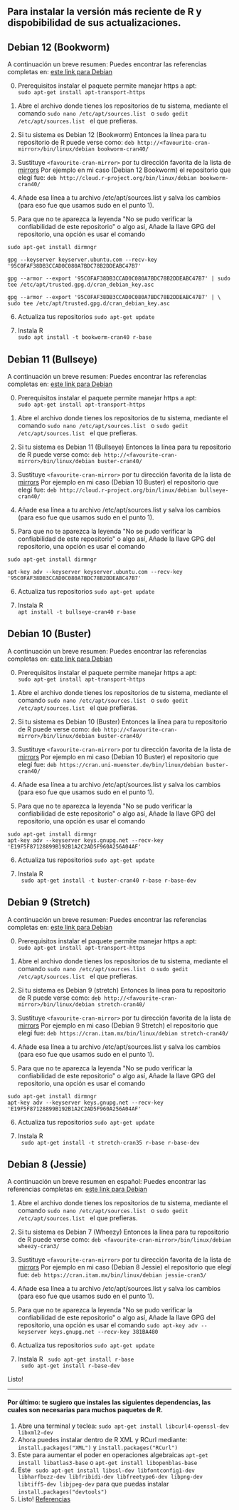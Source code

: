 ## Para instalar la versión más reciente de R y dispobibilidad de sus actualizaciones.


## Debian 12 (Bookworm)

A continuación un breve resumen:
Puedes encontrar las referencias completas en:  [este link para Debian](https://cran.r-project.org/bin/linux/debian/)  

0. Prerequisitos instalar el paquete permite manejar https a apt:   
```sudo apt-get install apt-transport-https```

1. Abre el archivo donde tienes los repositorios de tu sistema, mediante el comando ``` sudo nano /etc/apt/sources.list  ``` o ``` sudo gedit /etc/apt/sources.list  ``` el que prefieras.

2. Si tu sistema es Debian 12 (Bookworm) Entonces la línea para tu repositorio de R puede verse como:  ```deb http://<favourite-cran-mirror>/bin/linux/debian bookworm-cran40/```
 
3. Sustituye ```<favourite-cran-mirror>```  por tu dirección favorita de la lista de [mirrors](https://cran.r-project.org/mirrors.html)
Por ejemplo en mi caso (Debian 12 Bookworm) el repositorio que elegí fue: 
```deb http://cloud.r-project.org/bin/linux/debian bookworm-cran40/```

4. Añade esa línea a tu archivo /etc/apt/sources.list y salva los cambios (para eso fue que usamos sudo en el punto 1).

5. Para que no te aparezca la leyenda "No se pudo verificar la confiabilidad de este repositorio" o algo así,  Añade la llave GPG del repositorio, una opción es usar el comando 

```sudo apt-get install dirmngr```   

```gpg --keyserver keyserver.ubuntu.com --recv-key '95C0FAF38DB3CCAD0C080A7BDC78B2DDEABC47B7'```   

```gpg --armor --export '95C0FAF38DB3CCAD0C080A7BDC78B2DDEABC47B7' | sudo tee /etc/apt/trusted.gpg.d/cran_debian_key.asc```    

```gpg --armor --export '95C0FAF38DB3CCAD0C080A7BDC78B2DDEABC47B7' | \```
    ```sudo tee /etc/apt/trusted.gpg.d/cran_debian_key.asc```

6. Actualiza tus repositorios ```sudo apt-get update```  

7. Instala R  
```sudo apt install -t bookworm-cran40 r-base```   






## Debian 11 (Bullseye)

A continuación un breve resumen:
Puedes encontrar las referencias completas en:  [este link para Debian](https://cran.r-project.org/bin/linux/debian/)  

0. Prerequisitos instalar el paquete permite manejar https a apt:   
```sudo apt-get install apt-transport-https```

1. Abre el archivo donde tienes los repositorios de tu sistema, mediante el comando ``` sudo nano /etc/apt/sources.list  ``` o ``` sudo gedit /etc/apt/sources.list  ``` el que prefieras.

2. Si tu sistema es Debian 11 (Bullseye) Entonces la línea para tu repositorio de R puede verse como:  ```deb http://<favourite-cran-mirror>/bin/linux/debian buster-cran40/```
 
3. Sustituye ```<favourite-cran-mirror>```  por tu dirección favorita de la lista de [mirrors](https://cran.r-project.org/mirrors.html)
Por ejemplo en mi caso (Debian 10 Buster) el repositorio que elegí fue: 
```deb http://cloud.r-project.org/bin/linux/debian bullseye-cran40/```

4. Añade esa línea a tu archivo /etc/apt/sources.list y salva los cambios (para eso fue que usamos sudo en el punto 1).

5. Para que no te aparezca la leyenda "No se pudo verificar la confiabilidad de este repositorio" o algo así,  Añade la llave GPG del repositorio, una opción es usar el comando 

```sudo apt-get install dirmngr```   

```apt-key adv --keyserver keyserver.ubuntu.com --recv-key '95C0FAF38DB3CCAD0C080A7BDC78B2DDEABC47B7'```  

6. Actualiza tus repositorios ```sudo apt-get update```  

7. Instala R  
```apt install -t bullseye-cran40 r-base```   



## Debian 10 (Buster)

A continuación un breve resumen:
Puedes encontrar las referencias completas en:  [este link para Debian](https://cran.r-project.org/bin/linux/debian/)  

0. Prerequisitos instalar el paquete permite manejar https a apt:   
```sudo apt-get install apt-transport-https```

1. Abre el archivo donde tienes los repositorios de tu sistema, mediante el comando ``` sudo nano /etc/apt/sources.list  ``` o ``` sudo gedit /etc/apt/sources.list  ``` el que prefieras.

2. Si tu sistema es Debian 10 (Buster) Entonces la línea para tu repositorio de R puede verse como:  ```deb http://<favourite-cran-mirror>/bin/linux/debian buster-cran40/```
 
3. Sustituye ```<favourite-cran-mirror>```  por tu dirección favorita de la lista de [mirrors](https://cran.r-project.org/mirrors.html)
Por ejemplo en mi caso (Debian 10 Buster) el repositorio que elegí fue: 
```deb https://cran.uni-muenster.de/bin/linux/debian buster-cran40/```

4. Añade esa línea a tu archivo /etc/apt/sources.list y salva los cambios (para eso fue que usamos sudo en el punto 1).

5. Para que no te aparezca la leyenda "No se pudo verificar la confiabilidad de este repositorio" o algo así,  Añade la llave GPG del repositorio, una opción es usar el comando 

```sudo apt-get install dirmngr```   
```apt-key adv --keyserver keys.gnupg.net --recv-key 'E19F5F87128899B192B1A2C2AD5F960A256A04AF'```

6. Actualiza tus repositorios ```sudo apt-get update```

7. Instala R  
``` sudo apt-get install -t buster-cran40 r-base r-base-dev```   



## Debian 9 (Stretch)

A continuación un breve resumen:
Puedes encontrar las referencias completas en:  [este link para Debian](https://cran.r-project.org/bin/linux/debian/)  

0. Prerequisitos instalar el paquete permite manejar https a apt:   
```sudo apt-get install apt-transport-https```

1. Abre el archivo donde tienes los repositorios de tu sistema, mediante el comando ``` sudo nano /etc/apt/sources.list  ``` o ``` sudo gedit /etc/apt/sources.list  ``` el que prefieras.

2. Si tu sistema es Debian 9 (stretch) Entonces la línea para tu repositorio de R puede verse como:  ```deb http://<favourite-cran-mirror>/bin/linux/debian stretch-cran40/```
 
3. Sustituye ```<favourite-cran-mirror>```  por tu dirección favorita de la lista de [mirrors](https://cran.r-project.org/mirrors.html)
Por ejemplo en mi caso (Debian 9 Stretch) el repositorio que elegí fue: 
```deb https://cran.itam.mx/bin/linux/debian stretch-cran40/```

4. Añade esa línea a tu archivo /etc/apt/sources.list y salva los cambios (para eso fue que usamos sudo en el punto 1).

5. Para que no te aparezca la leyenda "No se pudo verificar la confiabilidad de este repositorio" o algo así,  Añade la llave GPG del repositorio, una opción es usar el comando 

```sudo apt-get install dirmngr```   
```apt-key adv --keyserver keys.gnupg.net --recv-key 'E19F5F87128899B192B1A2C2AD5F960A256A04AF'```   

6. Actualiza tus repositorios ```sudo apt-get update```

7. Instala R  
``` sudo apt-get install -t stretch-cran35 r-base r-base-dev```   


## Debian 8 (Jessie)

A continuación un breve resumen en español:
Puedes encontrar las referencias completas en:  [este link para Debian](https://cran.r-project.org/bin/linux/debian/)

1. Abre el archivo donde tienes los repositorios de tu sistema, mediante el comando ``` sudo nano /etc/apt/sources.list  ``` o ``` sudo gedit /etc/apt/sources.list  ``` el que prefieras.

2. Si tu sistema es Debian 7 (Wheezy) Entonces la línea para tu repositorio de R puede verse como:  ```deb <favourite-cran-mirror>/bin/linux/debian wheezy-cran3/```
  

3. Sustituye ```<favourite-cran-mirror>```  por tu dirección favorita de la lista de [mirrors](https://cran.r-project.org/mirrors.html)
Por ejemplo en mi caso (Debian 8 Jessie) el repositorio que elegí fue: 
```deb https://cran.itam.mx/bin/linux/debian jessie-cran3/```

4. Añade esa línea a tu archivo /etc/apt/sources.list y salva los cambios (para eso fue que usamos sudo en el punto 1).

5. Para que no te aparezca la leyenda "No se pudo verificar la confiabilidad de este repositorio" o algo así,  Añade la llave GPG del repositorio, una opción es usar el comando ```sudo apt-key adv --keyserver keys.gnupg.net --recv-key 381BA480```

6. Actualiza tus repositorios ```sudo apt-get update```

7. Instala R  ``` sudo apt-get install r-base```   
```  sudo apt-get install r-base-dev ```

Listo!


---

#### Por último: te sugiero que instales las siguientes dependencias, las cuales son necesarias para muchos paquetes de R. 


1. Abre una terminal y teclea: ```sudo apt-get install libcurl4-openssl-dev libxml2-dev ```
2. Ahora puedes instalar dentro de R XML y RCurl mediante: ``` install.packages("XML") ``` y ``` install.packages("RCurl") ```
3. Este para aumentar el poder en operaciones algebraicas ``` apt-get install libatlas3-base ```  o ``` apt-get install libopenblas-base ```
4. Este ``` sudo apt-get install libssl-dev libfontconfig1-dev libharfbuzz-dev libfribidi-dev libfreetype6-dev libpng-dev libtiff5-dev libjpeg-dev``` para que puedas instalar ```install.packages("devtools") ```
3. Listo!
[Referencias](https://stackoverflow.com/questions/10965755/genomicfeatures-package-installation-trouble)




